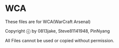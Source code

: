 # WCA

These files are for WCA(WarCraft Arsenal)

Copyright ⓒ by 0813jake, Steve81141948, PinNyang

All Files cannot be used or copied without permission.
